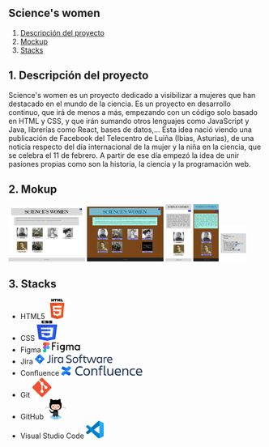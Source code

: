## Science's women

1. [Descripción del proyecto](#projectDescription)
2. [Mockup](#mockup)
3. [Stacks](#stacks)

## 1. Descripción del proyecto

Science's women es un proyecto dedicado a visibilizar a mujeres que han destacado en el mundo de la ciencia.
Es un proyecto en desarrollo continuo, que irá de menos a más, empezando con un código solo basado en HTML y CSS, y que irán sumando otros lenguajes como JavaScript y Java, librerías como React, bases de datos,...
Esta idea nació viendo una publicación de Facebook del Telecentro de Luiña (Ibias, Asturias), de una noticia respecto del día internacional de la mujer y la niña en la ciencia, que se celebra el 11 de febrero. A partir de ese día empezó la idea de unir
pasiones propias como son la historia, la ciencia y la programación web.

## 2. Mokup

<img src="assets/images/figma/Desktop version-grey.svg" alt="Figma Desktop version grey" width="30%">
<img src="assets/images/figma/Desktop version-color.svg" alt="Figma Desktop version color" width="30%">

<img src="assets/images/figma/Mobile version-grey.svg" alt="Figma Mobile version grey" width="10%">
<img src="assets/images/figma/Mobile version-color.svg" alt="Figma Mobile version color" width="10%">

<img src="assets/images/figma/printing & colors.svg" alt="Printing and colors" width="10%">



## 3. Stacks

<ul>
<li>HTML5 <img src="assets/images/icons/HTML5-logo.svg" alt="html5" width="40" height="40"></li>
<li>CSS <img src="assets/images/icons/CSS3-logo.svg" alt="css3" width="40" height="40"></li>
<li>Figma <img src="assets/images/icons/Figma-logo.svg" alt="figma" height="20"/></li>
<li>Jira <img src="assets/images/icons/Jira-logo.png" alt="jira"  height="20"/></li>
<li>Confluence <img src="assets/images/icons/Confluence-logo.svg" alt="confluence" height="20"/></li>
<li>Git <img src="assets/images/icons/Git-logo.svg" alt="git" width="40" height="40"/></li>
<li>GitHub <img src="assets/images/icons/GitHub-logo.svg" alt="github" width="40" height="40"/></li>
<li>Visual Studio Code <img src="assets/images/icons/Visual_Studio_Code-icon.svg" alt="visualstudiocode" width="35" height="35"/></li>
</ul>






